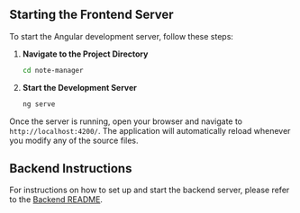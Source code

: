## Starting the Frontend Server

To start the Angular development server, follow these steps:

1. **Navigate to the Project Directory**

   ```bash
   cd note-manager
   ```

2. **Start the Development Server**

   ```bash
   ng serve
   ```

Once the server is running, open your browser and navigate to `http://localhost:4200/`. The application will automatically reload whenever you modify any of the source files.

## Backend Instructions

For instructions on how to set up and start the backend server, please refer to the [Backend README](./BE/README.md).